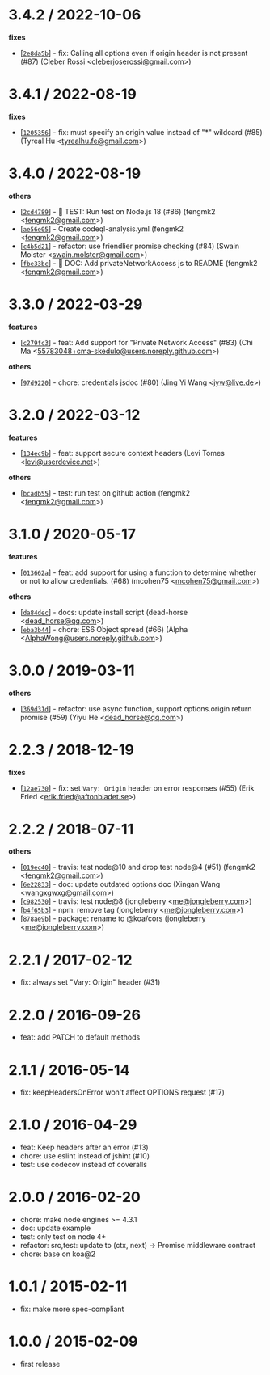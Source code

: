 
3.4.2 / 2022-10-06
==================

**fixes**
  * [[`2e8da5b`](http://github.com/koajs/cors/commit/2e8da5bd2acbc9c1adfabdea459982b3d5bdd31f)] - fix: Calling all options even if origin header is not present (#87) (Cleber Rossi <<cleberjoserossi@gmail.com>>)

3.4.1 / 2022-08-19
==================

**fixes**
  * [[`1205356`](http://github.com/koajs/cors/commit/12053567ef2caa8f4191298bc9d010017bb0f233)] - fix: must specify an origin value instead of "*" wildcard  (#85) (Tyreal Hu <<tyrealhu.fe@gmail.com>>)

3.4.0 / 2022-08-19
==================

**others**
  * [[`2cd4789`](http://github.com/koajs/cors/commit/2cd4789f66a64cd13228e7305cce9069bd2d1283)] - 🤖 TEST: Run test on Node.js 18 (#86) (fengmk2 <<fengmk2@gmail.com>>)
  * [[`ae56e05`](http://github.com/koajs/cors/commit/ae56e054cb669c73784f8a12ab6413abca6eff57)] - Create codeql-analysis.yml (fengmk2 <<fengmk2@gmail.com>>)
  * [[`c4b5d21`](http://github.com/koajs/cors/commit/c4b5d21e0cf5ab76109be65f4b7267d0ccacce81)] - refactor: use friendlier promise checking (#84) (Swain Molster <<swain.molster@gmail.com>>)
  * [[`fbe33bc`](http://github.com/koajs/cors/commit/fbe33bca26373965429356f02144507c31326cfc)] - 📖 DOC: Add privateNetworkAccess js to README (fengmk2 <<fengmk2@gmail.com>>)

3.3.0 / 2022-03-29
==================

**features**
  * [[`c279fc3`](http://github.com/koajs/cors/commit/c279fc36e60f3b2835395d15c4604fa1b284fc5f)] - feat: Add support for "Private Network Access" (#83) (Chi Ma <<55783048+cma-skedulo@users.noreply.github.com>>)

**others**
  * [[`97d9220`](http://github.com/koajs/cors/commit/97d92207ae33aa2dbdd21d218ef836183194c257)] - chore: credentials jsdoc (#80) (Jing Yi Wang <<jyw@live.de>>)

3.2.0 / 2022-03-12
==================

**features**
  * [[`134ec9b`](http://github.com/koajs/cors/commit/134ec9b54b18565cf8bba8c5e6b6639d7d7e43a3)] - feat: support secure context headers (Levi Tomes <<levi@userdevice.net>>)

**others**
  * [[`bcadb55`](http://github.com/koajs/cors/commit/bcadb5599905c28934ed3c28f866f6cdb3f77aee)] - test: run test on github action (fengmk2 <<fengmk2@gmail.com>>)

3.1.0 / 2020-05-17
==================

**features**
  * [[`013662a`](http://github.com/koajs/cors/commit/013662ae1ab65c4af230c17dfa1044609502b15b)] - feat: add support for using a function to determine whether or not to allow credentials. (#68) (mcohen75 <<mcohen75@gmail.com>>)

**others**
  * [[`da84dec`](http://github.com/koajs/cors/commit/da84dec7fa16af95d157a549bd473e7bfa4aa152)] - docs: update install script (dead-horse <<dead_horse@qq.com>>)
  * [[`eba3b44`](http://github.com/koajs/cors/commit/eba3b446055bd14b86d19dfc81d8ed5f83a8a534)] - chore: ES6 Object spread (#66) (Alpha <<AlphaWong@users.noreply.github.com>>)

3.0.0 / 2019-03-11
==================

**others**
  * [[`369d31d`](http://github.com/koajs/cors/commit/369d31db7835ed344011706f9506d45a44638017)] - refactor: use async function, support options.origin return promise (#59) (Yiyu He <<dead_horse@qq.com>>)

2.2.3 / 2018-12-19
==================

**fixes**
  * [[`12ae730`](http://github.com/koajs/cors/commit/12ae7306e8055322e6c5d29319330da52ba0e126)] - fix: set `Vary: Origin` header on error responses (#55) (Erik Fried <<erik.fried@aftonbladet.se>>)

2.2.2 / 2018-07-11
==================

**others**
  * [[`019ec40`](http://github.com/koajs/cors/commit/019ec403be573177e8ed6ad3ef4077b82b5ea934)] - travis: test node@10 and drop test node@4 (#51) (fengmk2 <<fengmk2@gmail.com>>)
  * [[`6e22833`](http://github.com/koajs/cors/commit/6e22833ce125ca334b68980372065867eda892b0)] - doc: update outdated options doc (Xingan Wang <<wangxgwxg@gmail.com>>)
  * [[`c982530`](http://github.com/koajs/cors/commit/c9825308ce1c76810468bdf5a404b838206fba22)] - travis: test node@8 (jongleberry <<me@jongleberry.com>>)
  * [[`b4f65b3`](http://github.com/koajs/cors/commit/b4f65b39b558b870521e6613aee58898e88196f9)] - npm: remove  tag (jongleberry <<me@jongleberry.com>>)
  * [[`878ae9b`](http://github.com/koajs/cors/commit/878ae9b0c99fb6da8d3840e502d4968a65089e28)] - package: rename to @koa/cors (jongleberry <<me@jongleberry.com>>)

2.2.1 / 2017-02-12
==================

  * fix: always set "Vary: Origin" header (#31)

2.2.0 / 2016-09-26
==================

  * feat: add PATCH to default methods

2.1.1 / 2016-05-14
==================

  * fix: keepHeadersOnError won't affect OPTIONS request (#17)

2.1.0 / 2016-04-29
==================

  * feat: Keep headers after an error (#13)
  * chore: use eslint instead of jshint (#10)
  * test: use codecov instead of coveralls

2.0.0 / 2016-02-20
==================

  * chore: make node engines >= 4.3.1
  * doc: update example
  * test: only test on node 4+
  * refactor: src,test: update to (ctx, next) -> Promise middleware contract
  * chore: base on koa@2

1.0.1 / 2015-02-11
==================

 * fix: make more spec-compliant

1.0.0 / 2015-02-09
==================

 * first release
